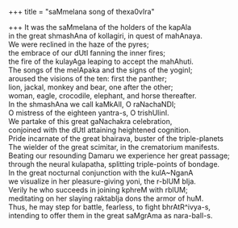 +++
title = "saMmelana song of thexa0vIra"

+++
It was the saMmelana of the holders of the kapAla  
in the great shmashAna of kollagiri, in quest of mahAnaya.  
We were reclined in the haze of the pyres;  
the embrace of our dUtI fanning the inner fires;  
the fire of the kulayAga leaping to accept the mahAhuti.  
The songs of the melApaka and the signs of the yoginI;  
aroused the visions of the ten: first the panther;  
lion, jackal, monkey and bear, one after the other;  
woman, eagle, crocodile, elephant, and horse thereafter.  
In the shmashAna we call kaMkAlI, O raNachaNDI;  
O mistress of the eighteen yantra-s, O trishUlinI.  
We partake of this great gaNachakra celebration,  
conjoined with the dUtI attaining heightened cognition.  
Pride incarnate of the great bhairava, buster of the triple-planets  
The wielder of the great scimitar, in the crematorium manifests.  
Beating our resounding Damaru we experience her great passage;  
through the neural kulapatha, splitting triple-points of bondage.  
In the great nocturnal conjunction with the kulA\~NganA  
we visualize in her pleasure-giving yoni, the r-blUM bIja.  
Verily he who succeeds in joining kphreM with rblUM;  
meditating on her slaying raktabIja dons the armor of huM.  
Thus, he may step for battle, fearless, to fight bhrAtR^ivya-s,  
intending to offer them in the great saMgrAma as nara-balI-s.
